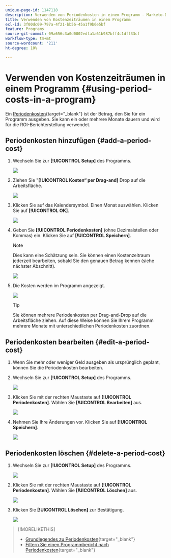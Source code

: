 ```yaml
---
unique-page-id: 1147118
description: Verwenden von Periodenkosten in einem Programm - Marketo-Dokumente - Produktdokumentation
title: Verwenden von Kostenzeiträumen in einem Programm
exl-id: 3f00dc09-797a-4f21-bb56-45a1f9b6e5bf
feature: Programs
source-git-commit: 09a656c3a0d0002edfa1a61b987bff4c1dff33cf
workflow-type: tm+mt
source-wordcount: '211'
ht-degree: 10%

---
```


# Verwenden von Kostenzeiträumen in einem Programm {#using-period-costs-in-a-program}

Ein [Periodenkosten](/help/marketo/product-docs/core-marketo-concepts/programs/working-with-programs/understanding-period-costs.md){target="_blank"} ist der Betrag, den Sie für ein Programm ausgeben. Sie kann ein oder mehrere Monate dauern und wird für die ROI-Berichterstellung verwendet.

## Periodenkosten hinzufügen  {#add-a-period-cost}

1. Wechseln Sie zur **[!UICONTROL Setup]** des Programms.

   ![](assets/image2014-9-18-12-3a9-3a46.png)

1. Ziehen Sie &quot;**[!UICONTROL Kosten“ per Drag-and]** Drop auf die Arbeitsfläche.

   ![](assets/image2014-9-18-12-3a9-3a57.png)

1. Klicken Sie auf das Kalendersymbol. Einen Monat auswählen. Klicken Sie auf **[!UICONTROL OK]**.

   ![](assets/image2014-9-18-12-3a10-3a13.png)

1. Geben Sie **[!UICONTROL Periodenkosten]** (ohne Dezimalstellen oder Kommas) ein. Klicken Sie auf **[!UICONTROL Speichern]**.

   >[!NOTE]
   >
   >Dies kann eine Schätzung sein. Sie können einen Kostenzeitraum jederzeit bearbeiten, sobald Sie den genauen Betrag kennen (siehe nächster Abschnitt).

   ![](assets/image2016-4-1-8-3a54-3a30.png)

1. Die Kosten werden im Programm angezeigt.

   ![](assets/image2016-4-1-8-3a56-3a49.png)

   >[!TIP]
   >
   >Sie können mehrere Periodenkosten per Drag-and-Drop auf die Arbeitsfläche ziehen. Auf diese Weise können Sie Ihrem Programm mehrere Monate mit unterschiedlichen Periodenkosten zuordnen.

## Periodenkosten bearbeiten {#edit-a-period-cost}

1. Wenn Sie mehr oder weniger Geld ausgeben als ursprünglich geplant, können Sie die Periodenkosten bearbeiten.

1. Wechseln Sie zur **[!UICONTROL Setup]** des Programms.

   ![](assets/image2014-9-18-14-3a3-3a6.png)

1. Klicken Sie mit der rechten Maustaste auf **[!UICONTROL Periodenkosten]**. Wählen Sie **[!UICONTROL Bearbeiten]** aus.

   ![](assets/image2014-9-18-14-3a3-3a23.png)

1. Nehmen Sie Ihre Änderungen vor. Klicken Sie auf **[!UICONTROL Speichern]**.

   ![](assets/image2014-9-18-14-3a3-3a41.png)

## Periodenkosten löschen {#delete-a-period-cost}

1. Wechseln Sie zur **[!UICONTROL Setup]** des Programms.

   ![](assets/image2014-9-18-14-3a4-3a11.png)

1. Klicken Sie mit der rechten Maustaste auf **[!UICONTROL Periodenkosten]**. Wählen Sie **[!UICONTROL Löschen]** aus.

   ![](assets/image2014-9-18-14-3a4-3a22.png)

1. Klicken Sie **[!UICONTROL Löschen]** zur Bestätigung.

   ![](assets/image2014-9-18-14-3a4-3a35.png)

>[!MORELIKETHIS]
>
>* [Grundlegendes zu Periodenkosten](/help/marketo/product-docs/core-marketo-concepts/programs/working-with-programs/understanding-period-costs.md){target="_blank"}
>* [Filtern Sie einen Programmbericht nach Periodenkosten](/help/marketo/product-docs/core-marketo-concepts/programs/program-performance-report/filter-a-program-report-by-period-cost.md){target="_blank"}
